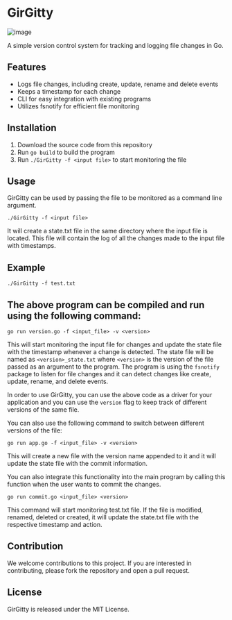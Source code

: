 
# GirGitty
![image](https://user-images.githubusercontent.com/70265851/215025499-220f394c-c3bb-46e5-a802-68a96668c976.png)

A simple version control system for tracking and logging file changes in Go.

## Features
- Logs file changes, including create, update, rename and delete events
- Keeps a timestamp for each change
- CLI for easy integration with existing programs
- Utilizes fsnotify for efficient file monitoring

## Installation
1. Download the source code from this repository
2. Run `go build` to build the program
3. Run `./GirGitty -f <input file>` to start monitoring the file

## Usage
GirGitty can be used by passing the file to be monitored as a command line argument. 

`./GirGitty -f <input file>`

It will create a state.txt file in the same directory where the input file is located. This file will contain the log of all the changes made to the input file with timestamps.

## Example

`./GirGitty -f test.txt`


## The above program can be compiled and run using the following command:

`go run version.go -f <input_file> -v <version>`


This will start monitoring the input file for changes and update the state file with the timestamp whenever a change is detected. The state file will be named as `<version>_state.txt` where `<version>` is the version of the file passed as an argument to the program. The program is using the `fsnotify` package to listen for file changes and it can detect changes like create, update, rename, and delete events.

In order to use GirGitty, you can use the above code as a driver for your application and you can use the `version` flag to keep track of different versions of the same file.

You can also use the following command to switch between different versions of the file:

`go run app.go -f <input_file> -v <version>`

This will create a new file with the version name appended to it and it will update the state file with the commit information.

You can also integrate this functionality into the main program by calling this function when the user wants to commit the changes.

`go run commit.go <input_file> <version>`

This command will start monitoring test.txt file. If the file is modified, renamed, deleted or created, it will update the state.txt file with the respective timestamp and action.

## Contribution
We welcome contributions to this project. If you are interested in contributing, please fork the repository and open a pull request.

## License
GirGitty is released under the MIT License.
